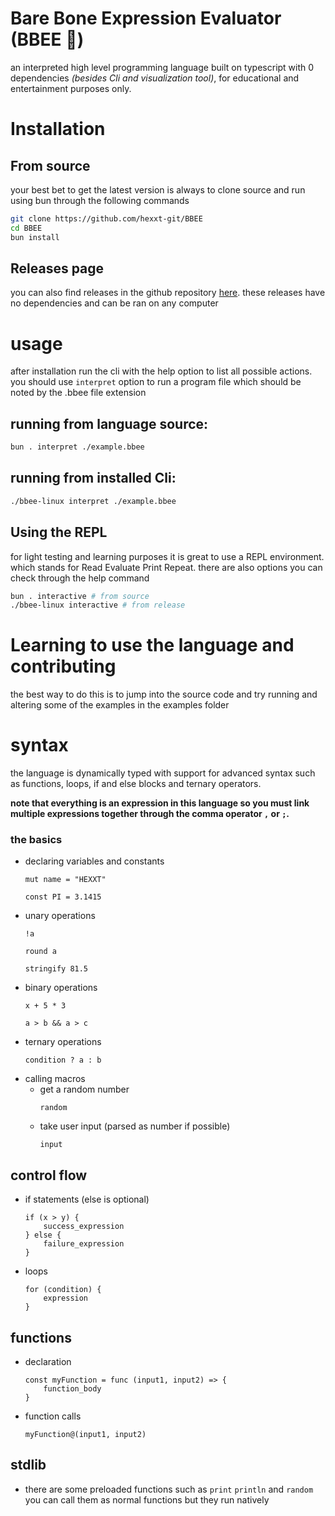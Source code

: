 # Bare Bone Expression Evaluator (BBEE 🐝)

an interpreted high level programming language built on typescript with 0 dependencies _(besides Cli and visualization tool)_, for educational and entertainment purposes only.

# Installation

## From source

your best bet to get the latest version is always to clone source and run using bun through the following commands

```bash
git clone https://github.com/hexxt-git/BBEE
cd BBEE
bun install
```

## Releases page

you can also find releases in the github repository [here](https://github.com/hexxt-git/BBEE/releases/).
these releases have no dependencies and can be ran on any computer

# usage
after installation run the cli with the help option to list all possible actions. you should use `interpret` option to run a program file which should be noted by the .bbee file extension

## running from language source:
```bash
bun . interpret ./example.bbee
```
## running from installed Cli:
```bash
./bbee-linux interpret ./example.bbee
```

## Using the REPL
for light testing and learning purposes it is great to use a REPL environment. which stands for Read Evaluate Print Repeat. there are also options you can check through the help command
```bash
bun . interactive # from source
./bbee-linux interactive # from release
```

# Learning to use the language and contributing
the best way to do this is to jump into the source code and try running and altering some of the examples in the examples folder

# syntax
the language is dynamically typed with support for advanced syntax such as functions, loops, if and else blocks and ternary operators.

**note that everything is an expression in this language so you must link multiple expressions together through the comma operator `,` or `;`.**

### the basics
- declaring variables and constants
    ```
    mut name = "HEXXT"
    ```
    ```
    const PI = 3.1415
    ```
- unary operations
    ```
    !a
    ```
    ```
    round a
    ```
    ```
    stringify 81.5
    ```
- binary operations
    ```
    x + 5 * 3 
    ```
    ```
    a > b && a > c
- ternary operations
    ```
    condition ? a : b
    ```
- calling macros
    - get a random number
        ```
        random
        ```
    - take user input (parsed as number if possible)
        ```
        input
        ```
## control flow
- if statements (else is optional)
    ```
    if (x > y) {
        success_expression
    } else {
        failure_expression
    }
    ```
- loops
    ```
    for (condition) {
        expression
    }
    ```

## functions
- declaration
    ```
    const myFunction = func (input1, input2) => {
        function_body
    }
    ```
- function calls
    ```
    myFunction@(input1, input2)
    ```
## stdlib
- there are some preloaded functions such as `print` `println` and `random` you can call them as normal functions but they run natively
